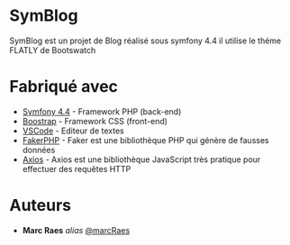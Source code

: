 # SymBlog

SymBlog est un projet de Blog réalisé sous symfony 4.4 il utilise le théme FLATLY de Bootswatch

# Fabriqué avec

* [Symfony 4.4](https://symfony.com/) - Framework PHP (back-end)
* [Boostrap](https://getbootstrap.com/) - Framework CSS (front-end)
* [VSCode](https://code.visualstudio.com/) - Editeur de textes
* [FakerPHP](https://fakerphp.github.io/) - Faker est une bibliothèque PHP qui génère de fausses données
* [Axios](https://github.com/axios/axios) - Axios est une bibliothèque JavaScript très pratique pour effectuer des requêtes HTTP


# Auteurs

* **Marc Raes** _alias_ [@marcRaes](https://github.com/marcRaes)



